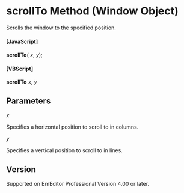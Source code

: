 # scrollTo Method (Window Object)

Scrolls the window to the specified position.

#### \[JavaScript\]

**scrollTo**( _x_, _y_);

#### \[VBScript\]

**scrollTo** _x_, _y_

## Parameters

_x_

Specifies a horizontal position to scroll to in columns.

_y_

Specifies a vertical position to scroll to in lines.

## Version

Supported on EmEditor Professional Version 4.00 or later.